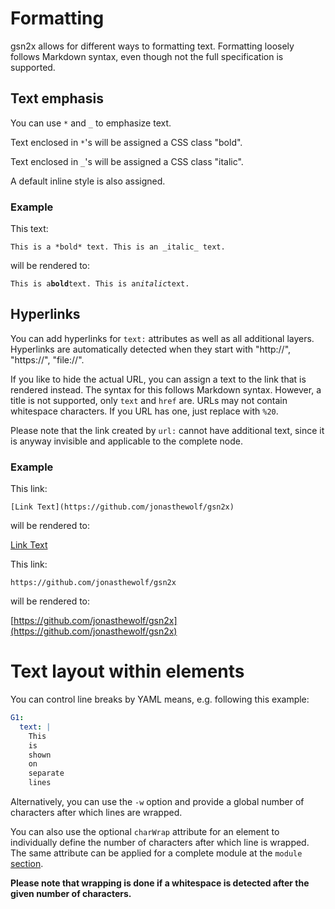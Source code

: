 
# Formatting

gsn2x allows for different ways to formatting text.
Formatting loosely follows Markdown syntax, even though not the full specification is supported.

## Text emphasis

You can use `*` and `_` to emphasize text.

Text enclosed in `*`'s will be assigned a CSS class "bold".

Text enclosed in `_`'s will be assigned a CSS class "italic".

A default inline style is also assigned.

### Example

This text:

```
This is a *bold* text. This is an _italic_ text.
```

will be rendered to:

`This is a`**`bold`**`text. This is an`*`italic`*`text.`


## Hyperlinks

You can add hyperlinks for `text:` attributes as well as all additional layers.
Hyperlinks are automatically detected when they start with "http://", "https://", "file://".

If you like to hide the actual URL, you can assign a text to the link that is rendered instead.
The syntax for this follows Markdown syntax. However, a title is not supported, only `text` and `href` are.
URLs may not contain whitespace characters. If you URL has one, just replace with `%20`.

Please note that the link created by `url:` cannot have additional text, since it is anyway invisible and applicable to the complete node.

### Example

This link:

```
[Link Text](https://github.com/jonasthewolf/gsn2x)
```

will be rendered to:

[Link Text](https://github.com/jonasthewolf/gsn2x)

This link:

```
https://github.com/jonasthewolf/gsn2x
```

will be rendered to:

[https://github.com/jonasthewolf/gsn2x](https://github.com/jonasthewolf/gsn2x)

# Text layout within elements

You can control line breaks by YAML means, e.g. following this example:

```yaml
G1:
  text: |
    This
    is
    shown
    on
    separate
    lines
```

Alternatively, you can use the `-w` option and provide a global number of characters after which lines are wrapped.

You can also use the optional `charWrap` attribute for an element to individually define the number of characters after which line is wrapped. The same attribute can be applied for a complete module at the `module` [section](./mod_info.md).

**Please note that wrapping is done if a whitespace is detected after the given number of characters.**




